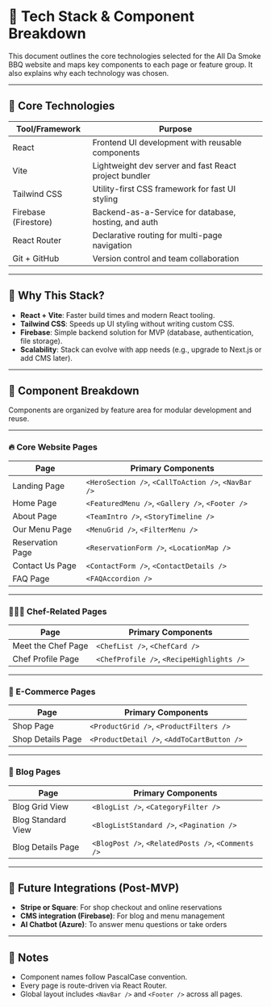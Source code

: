 # 🧱 Tech Stack & Component Breakdown

This document outlines the core technologies selected for the All Da Smoke BBQ website and maps key components to each page or feature group. It also explains why each technology was chosen.

---

## 🚀 Core Technologies

| Tool/Framework        | Purpose                                                       |
|-----------------------|---------------------------------------------------------------|
| React                 | Frontend UI development with reusable components              |
| Vite                  | Lightweight dev server and fast React project bundler         |
| Tailwind CSS          | Utility-first CSS framework for fast UI styling               |
| Firebase (Firestore)  | Backend-as-a-Service for database, hosting, and auth          |
| React Router          | Declarative routing for multi-page navigation                 |
| Git + GitHub          | Version control and team collaboration                        |

---

## 🎯 Why This Stack?

- **React + Vite**: Faster build times and modern React tooling.
- **Tailwind CSS**: Speeds up UI styling without writing custom CSS.
- **Firebase**: Simple backend solution for MVP (database, authentication, file storage).
- **Scalability**: Stack can evolve with app needs (e.g., upgrade to Next.js or add CMS later).

---

## 🧩 Component Breakdown

Components are organized by feature area for modular development and reuse.

---

### 🔥 Core Website Pages

| Page                        | Primary Components                                |
|-----------------------------|--------------------------------------------------|
| Landing Page                | `<HeroSection />`, `<CallToAction />`, `<NavBar />` |
| Home Page                   | `<FeaturedMenu />`, `<Gallery />`, `<Footer />`     |
| About Page                  | `<TeamIntro />`, `<StoryTimeline />`                |
| Our Menu Page               | `<MenuGrid />`, `<FilterMenu />`                    |
| Reservation Page            | `<ReservationForm />`, `<LocationMap />`           |
| Contact Us Page             | `<ContactForm />`, `<ContactDetails />`             |
| FAQ Page                    | `<FAQAccordion />`                                  |

---

### 👨🏾‍🍳 Chef-Related Pages

| Page                  | Primary Components                          |
|-----------------------|---------------------------------------------|
| Meet the Chef Page    | `<ChefList />`, `<ChefCard />`              |
| Chef Profile Page     | `<ChefProfile />`, `<RecipeHighlights />`   |

---

### 🛒 E-Commerce Pages

| Page                  | Primary Components                              |
|-----------------------|-------------------------------------------------|
| Shop Page             | `<ProductGrid />`, `<ProductFilters />`         |
| Shop Details Page     | `<ProductDetail />`, `<AddToCartButton />`      |

---

### 📝 Blog Pages

| Page                      | Primary Components                           |
|---------------------------|----------------------------------------------|
| Blog Grid View            | `<BlogList />`, `<CategoryFilter />`         |
| Blog Standard View        | `<BlogListStandard />`, `<Pagination />`     |
| Blog Details Page         | `<BlogPost />`, `<RelatedPosts />`, `<Comments />` |

---

## 🧠 Future Integrations (Post-MVP)

- **Stripe or Square**: For shop checkout and online reservations
- **CMS integration (Firebase)**: For blog and menu management
- **AI Chatbot (Azure)**: To answer menu questions or take orders

---

## 🔖 Notes

- Component names follow PascalCase convention.
- Every page is route-driven via React Router.
- Global layout includes `<NavBar />` and `<Footer />` across all pages.